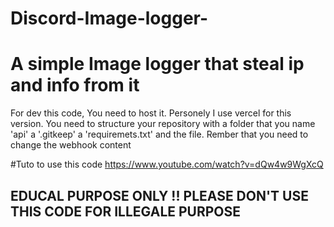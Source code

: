 # Discord-Image-logger-
# A simple Image logger that steal ip and info from it

For dev this code, You need to host it. Personely I use vercel for this version.
You need to structure your repository with a folder that you name 'api' a '.gitkeep'  a 'requiremets.txt' and the file.
Rember that you need to change the webhook content

#Tuto to use this code
https://www.youtube.com/watch?v=dQw4w9WgXcQ


## EDUCAL PURPOSE ONLY !!  PLEASE DON'T USE THIS CODE FOR ILLEGALE PURPOSE
